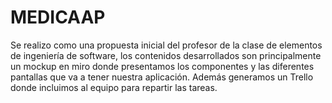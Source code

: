 # MEDICAAP
Se realizo como una propuesta inicial del profesor de la clase de elementos de ingeniería de software, los contenidos desarrollados son principalmente un mockup en miro donde presentamos los componentes y las diferentes pantallas que va a tener nuestra aplicación. Además generamos un Trello donde incluimos al equipo para repartir las tareas.
